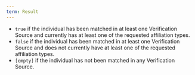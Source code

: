 ```yaml
---
term: Result
---
```


* `true` if the individual has been matched in at least one Verification Source and currently has at least one of the requested affiliation types.
* `false` if the individual has been matched in at least one Verification Source and does not currently have at least one of the requested affiliation types.
* `[empty]` if the individual has not been matched in any Verification Source.